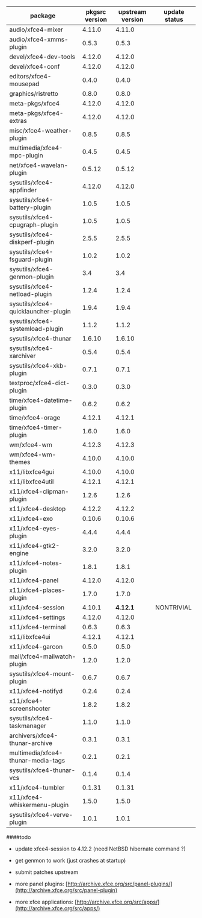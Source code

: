 package  | pkgsrc version | upstream version | update status
---------|----------------|------------------|--------------
audio/xfce4-mixer | 4.11.0| 4.11.0
audio/xfce4-xmms-plugin | 0.5.3| 0.5.3
devel/xfce4-dev-tools | 4.12.0| 4.12.0
devel/xfce4-conf | 4.12.0| 4.12.0
editors/xfce4-mousepad | 0.4.0| 0.4.0
graphics/ristretto | 0.8.0| 0.8.0
meta-pkgs/xfce4 | 4.12.0| 4.12.0
meta-pkgs/xfce4-extras | 4.12.0| 4.12.0
misc/xfce4-weather-plugin | 0.8.5| 0.8.5
multimedia/xfce4-mpc-plugin| 0.4.5| 0.4.5
net/xfce4-wavelan-plugin| 0.5.12| 0.5.12
sysutils/xfce4-appfinder| 4.12.0| 4.12.0
sysutils/xfce4-battery-plugin| 1.0.5| 1.0.5
sysutils/xfce4-cpugraph-plugin| 1.0.5| 1.0.5
sysutils/xfce4-diskperf-plugin| 2.5.5| 2.5.5
sysutils/xfce4-fsguard-plugin| 1.0.2| 1.0.2
sysutils/xfce4-genmon-plugin| 3.4| 3.4
sysutils/xfce4-netload-plugin| 1.2.4| 1.2.4
sysutils/xfce4-quicklauncher-plugin| 1.9.4| 1.9.4
sysutils/xfce4-systemload-plugin| 1.1.2| 1.1.2
sysutils/xfce4-thunar| 1.6.10| 1.6.10
sysutils/xfce4-xarchiver| 0.5.4| 0.5.4
sysutils/xfce4-xkb-plugin| 0.7.1| 0.7.1
textproc/xfce4-dict-plugin| 0.3.0| 0.3.0
time/xfce4-datetime-plugin| 0.6.2| 0.6.2
time/xfce4-orage|4.12.1|4.12.1
time/xfce4-timer-plugin|1.6.0|1.6.0
wm/xfce4-wm| 4.12.3| 4.12.3
wm/xfce4-wm-themes| 4.10.0| 4.10.0
x11/libxfce4gui| 4.10.0| 4.10.0
x11/libxfce4util| 4.12.1| 4.12.1
x11/xfce4-clipman-plugin| 1.2.6| 1.2.6
x11/xfce4-desktop| 4.12.2| 4.12.2
x11/xfce4-exo| 0.10.6| 0.10.6
x11/xfce4-eyes-plugin|4.4.4|4.4.4
x11/xfce4-gtk2-engine|3.2.0|3.2.0
x11/xfce4-notes-plugin|1.8.1|1.8.1
x11/xfce4-panel| 4.12.0| 4.12.0
x11/xfce4-places-plugin|1.7.0|1.7.0
x11/xfce4-session|4.10.1|**4.12.1** |NONTRIVIAL
x11/xfce4-settings|4.12.0|4.12.0
x11/xfce4-terminal|0.6.3|0.6.3
x11/libxfce4ui | 4.12.1| 4.12.1
x11/xfce4-garcon | 0.5.0| 0.5.0
mail/xfce4-mailwatch-plugin | 1.2.0| 1.2.0
sysutils/xfce4-mount-plugin | 0.6.7| 0.6.7
x11/xfce4-notifyd | 0.2.4| 0.2.4
x11/xfce4-screenshooter | 1.8.2 | 1.8.2 
sysutils/xfce4-taskmanager | 1.1.0| 1.1.0
archivers/xfce4-thunar-archive | 0.3.1| 0.3.1
multimedia/xfce4-thunar-media-tags | 0.2.1| 0.2.1
sysutils/xfce4-thunar-vcs | 0.1.4| 0.1.4
x11/xfce4-tumbler | 0.1.31| 0.1.31
x11/xfce4-whiskermenu-plugin | 1.5.0| 1.5.0
sysutils/xfce4-verve-plugin | 1.0.1| 1.0.1

####todo

- update xfce4-session to 4.12.2 (need NetBSD hibernate command ?)

- get genmon to work (just crashes at startup)

- submit patches upstream

- more panel plugins: [http://archive.xfce.org/src/panel-plugins/](http://archive.xfce.org/src/panel-plugin)

- more xfce applications: [http://archive.xfce.org/src/apps/](http://archive.xfce.org/src/apps/)
